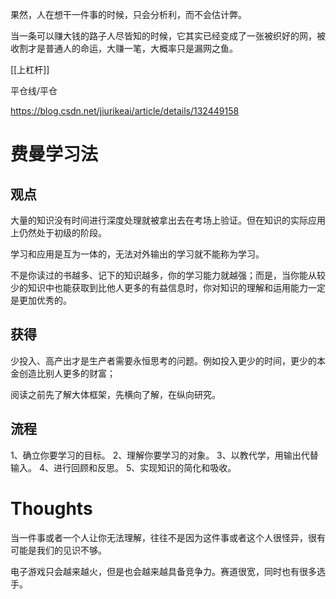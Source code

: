 果然，人在想干一件事的时候，只会分析利，而不会估计弊。

当一条可以赚大钱的路子人尽皆知的时候，它其实已经变成了一张被织好的网，被收割才是普通人的命运，大赚一笔，大概率只是漏网之鱼。

[[上杠杆]]

平仓线/平仓

https://blog.csdn.net/jiurikeai/article/details/132449158


# 费曼学习法
## 观点
大量的知识没有时间进行深度处理就被拿出去在考场上验证。但在知识的实际应用上仍然处于初级的阶段。

学习和应用是互为一体的，无法对外输出的学习就不能称为学习。

不是你读过的书越多、记下的知识越多，你的学习能力就越强；而是，当你能从较少的知识中也能获取到比他人更多的有益信息时，你对知识的理解和运用能力一定是更加优秀的。

## 获得
少投入、高产出才是生产者需要永恒思考的问题。例如投入更少的时间，更少的本金创造比别人更多的财富；

阅读之前先了解大体框架，先横向了解，在纵向研究。

## 流程
1、确立你要学习的目标。
2、理解你要学习的对象。
3、以教代学，用输出代替输入。
4、进行回顾和反思。
5、实现知识的简化和吸收。

# Thoughts
当一件事或者一个人让你无法理解，往往不是因为这件事或者这个人很怪异，很有可能是我们的见识不够。

电子游戏只会越来越火，但是也会越来越具备竞争力。赛道很宽，同时也有很多选手。

